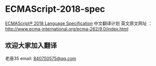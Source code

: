 # ECMAScript-2018-spec 
[ECMAScript® 2018 Language Specification](http://www.ecma-international.org/ecma-262/9.0/index.html#Title) 中文翻译计划
英文原文网址 ： http://www.ecma-international.org/ecma-262/9.0/index.html

## 欢迎大家加入翻译
老唐35 email: 840750575@qq.com 




